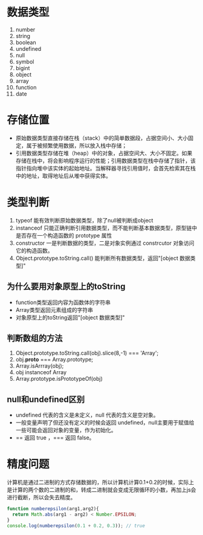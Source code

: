 # 数据类型
1. number
2. string
3. boolean
4. undefined
5. null
6. symbol
7. bigint
8. object
9. array
10. function
11. date

# 存储位置
- 原始数据类型直接存储在栈（stack）中的简单数据段，占据空间小、大小固定，属于被频繁使用数据，所以放入栈中存储；
- 引用数据类型存储在堆（heap）中的对象，占据空间大、大小不固定。如果存储在栈中，将会影响程序运行的性能；引用数据类型在栈中存储了指针，该指针指向堆中该实体的起始地址。当解释器寻找引用值时，会首先检索其在栈中的地址，取得地址后从堆中获得实体。

# 类型判断
1. typeof
能有效判断原始数据类型，除了null被判断成object
2. instanceof
只能正确判断引用数据类型，而不能判断基本数据类型，原型链中是否存在一个构造函数的 prototype 属性
3. constructor
一是判断数据的类型，二是对象实例通过 constrcutor 对象访问它的构造函数。
4. Object.prototype.toString.call()
能判断所有数据类型，返回"[object 数据类型]"

## 为什么要用对象原型上的toString
- function类型返回内容为函数体的字符串
- Array类型返回元素组成的字符串
- 对象原型上的toString返回"[object 数据类型]"

## 判断数组的方法
1. Object.prototype.toString.call(obj).slice(8,-1) === 'Array';
2. obj.__proto__ === Array.prototype;
3. Array.isArrray(obj);
4. obj instanceof Array
5. Array.prototype.isPrototypeOf(obj)

## null和undefined区别
- undefined 代表的含义是未定义，null 代表的含义是空对象。
- 一般变量声明了但还没有定义的时候会返回 undefined，null主要用于赋值给一些可能会返回对象的变量，作为初始化。
- == 返回 true ，=== 返回 false。

# 精度问题
计算机是通过二进制的方式存储数据的，所以计算机计算0.1+0.2的时候，实际上是计算的两个数的二进制的和，转成二进制就会变成无限循环的小数，再加上js会进行截断，所以会失去精度。
```js
function numberepsilon(arg1,arg2){                   
  return Math.abs(arg1 - arg2) < Number.EPSILON;        
}        
console.log(numberepsilon(0.1 + 0.2, 0.3)); // true
```